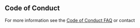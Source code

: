 ## Code of Conduct
For more information see the [Code of Conduct FAQ](https://aws.github.io/code-of-conduct-faq) or contact